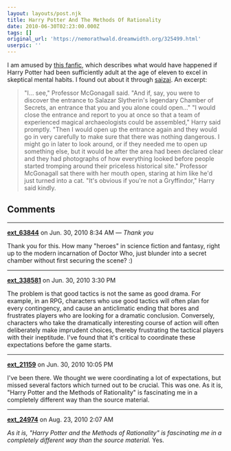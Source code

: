 ```yaml
---
layout: layouts/post.njk
title: Harry Potter And The Methods Of Rationality
date: 2010-06-30T02:23:00.000Z
tags: []
original_url: 'https://nemorathwald.dreamwidth.org/325499.html'
userpic: ''
---
```

I am amused by [this fanfic](http://www.fanfiction.net/s/5782108/1/Harry_Potter_and_the_Methods_of_Rationality), which describes what would have happened if Harry Potter had been sufficiently adult at the age of eleven to excel in skeptical mental habits. I found out about it through [saizai](http://saizai.livejournal.com/973129.html). An excerpt:

> "I... see," Professor McGonagall said. "And if, say, you were to discover the entrance to Salazar Slytherin's legendary Chamber of Secrets, an entrance that you and you alone could open..." "I would close the entrance and report to you at once so that a team of experienced magical archaeologists could be assembled," Harry said promptly. "Then I would open up the entrance again and they would go in very carefully to make sure that there was nothing dangerous. I might go in later to look around, or if they needed me to open up something else, but it would be after the area had been declared clear and they had photographs of how everything looked before people started tromping around their priceless historical site." Professor McGonagall sat there with her mouth open, staring at him like he'd just turned into a cat. "It's obvious if you're not a Gryffindor," Harry said kindly.

## Comments

---

**[ext_63844](https://www.dreamwidth.org/users/ext_63844)** on Jun. 30, 2010 8:34 AM — *Thank you*

Thank you for this. How many "heroes" in science fiction and fantasy, right up to the modern incarnation of Doctor Who, just blunder into a secret chamber without first securing the scene? :)

---

**[ext_338581](https://www.dreamwidth.org/users/ext_338581)** on Jun. 30, 2010 3:30 PM

The problem is that good tactics is not the same as good drama. For example, in an RPG, characters who use good tactics will often plan for every contingency, and cause an anticlimatic ending that bores and frustrates players who are looking for a dramatic conclusion. Conversely, characters who take the dramatically interesting course of action will often deliberately make imprudent choices, thereby frustrating the tactical players with their ineptitude. I've found that it's critical to coordinate these expectations before the game starts.

---

**[ext_21159](https://www.dreamwidth.org/users/ext_21159)** on Jun. 30, 2010 10:05 PM

I've been there. We thought we were coordinating a lot of expectations, but missed several factors which turned out to be crucial. This was one. As it is, "Harry Potter and the Methods of Rationality" is fascinating me in a completely different way than the source material.

---

**[ext_24974](https://www.dreamwidth.org/users/ext_24974)** on Aug. 23, 2010 2:07 AM

_As it is, "Harry Potter and the Methods of Rationality" is fascinating me in a completely different way than the source material._ Yes.
